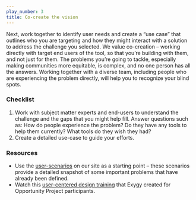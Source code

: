 ```yaml
---
play_number: 3
title: Co-create the vision
---
```


Next, work together to identify user needs and create a “use case” that outlines who you are targeting and how they might interact with a solution to address the challenge you selected. We value co-creation – working directly with target end users of the tool, so that you’re building with them, and not just for them. The problems you’re going to tackle, especially making communities more equitable, is complex, and no one person has all the answers. Working together with a diverse team, including people who are experiencing the problem directly, will help you to recognize your blind spots. 

### Checklist
1. Work with subject matter experts and end-users to understand the challenge and the gaps that you might help fill. Answer questions such as: How do people experience the problem? Do they have any tools to help them currently? What tools do they wish they had?  
2. Create a detailed use-case to guide your efforts.

### Resources
- Use the [user-scenarios](http://opportunity.census.gov/build.html#userscenarios) on our site as a starting point – these scenarios provide a detailed snapshot of some important problems that have already been defined.
- Watch this [user-centered design training](https://www.youtube.com/watch?v=PR0u_Y7d63E) that Exygy created for Opportunity Project participants. 